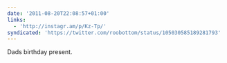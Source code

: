 ```yaml
---
date: '2011-08-20T22:08:57+01:00'
links:
  - 'http://instagr.am/p/Kz-Tp/'
syndicated: 'https://twitter.com/roobottom/status/105030585189281793'
---
```

Dads birthday present.  
